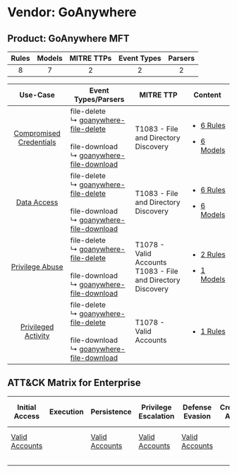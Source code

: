 Vendor: GoAnywhere
==================
Product: GoAnywhere MFT
-----------------------
| Rules | Models | MITRE TTPs | Event Types | Parsers |
|:-----:|:------:|:----------:|:-----------:|:-------:|
|   8   |   7    |     2      |      2      |    2    |

|                                  Use-Case                                  | Event Types/Parsers                                                                                                                                                                                        | MITRE TTP                                                          | Content                                                                                                                      |
|:--------------------------------------------------------------------------:| ---------------------------------------------------------------------------------------------------------------------------------------------------------------------------------------------------------- | ------------------------------------------------------------------ | ---------------------------------------------------------------------------------------------------------------------------- |
| [Compromised Credentials](../../../UseCases/uc_compromised_credentials.md) |  file-delete<br> ↳ [goanywhere-file-delete](Parsers/parserContent_goanywhere-file-delete.md)<br><br> file-download<br> ↳ [goanywhere-file-download](Parsers/parserContent_goanywhere-file-download.md)<br> | T1083 - File and Directory Discovery<br>                           | [<ul><li>6 Rules</li></ul><ul><li>6 Models</li></ul>](Rules_Models/r_m_goanywhere_goanywhere_mft_Compromised_Credentials.md) |
|             [Data Access](../../../UseCases/uc_data_access.md)             |  file-delete<br> ↳ [goanywhere-file-delete](Parsers/parserContent_goanywhere-file-delete.md)<br><br> file-download<br> ↳ [goanywhere-file-download](Parsers/parserContent_goanywhere-file-download.md)<br> | T1083 - File and Directory Discovery<br>                           | [<ul><li>6 Rules</li></ul><ul><li>6 Models</li></ul>](Rules_Models/r_m_goanywhere_goanywhere_mft_Data_Access.md)             |
|         [Privilege Abuse](../../../UseCases/uc_privilege_abuse.md)         |  file-delete<br> ↳ [goanywhere-file-delete](Parsers/parserContent_goanywhere-file-delete.md)<br><br> file-download<br> ↳ [goanywhere-file-download](Parsers/parserContent_goanywhere-file-download.md)<br> | T1078 - Valid Accounts<br>T1083 - File and Directory Discovery<br> | [<ul><li>2 Rules</li></ul><ul><li>1 Models</li></ul>](Rules_Models/r_m_goanywhere_goanywhere_mft_Privilege_Abuse.md)         |
|     [Privileged Activity](../../../UseCases/uc_privileged_activity.md)     |  file-delete<br> ↳ [goanywhere-file-delete](Parsers/parserContent_goanywhere-file-delete.md)<br><br> file-download<br> ↳ [goanywhere-file-download](Parsers/parserContent_goanywhere-file-download.md)<br> | T1078 - Valid Accounts<br>                                         | [<ul><li>1 Rules</li></ul>](Rules_Models/r_m_goanywhere_goanywhere_mft_Privileged_Activity.md)                               |

ATT&CK Matrix for Enterprise
----------------------------
| Initial Access                                                      | Execution | Persistence                                                         | Privilege Escalation                                                | Defense Evasion                                                     | Credential Access | Discovery                                                                         | Lateral Movement | Collection | Command and Control | Exfiltration | Impact |
| ------------------------------------------------------------------- | --------- | ------------------------------------------------------------------- | ------------------------------------------------------------------- | ------------------------------------------------------------------- | ----------------- | --------------------------------------------------------------------------------- | ---------------- | ---------- | ------------------- | ------------ | ------ |
| [Valid Accounts](https://attack.mitre.org/techniques/T1078)<br><br> |           | [Valid Accounts](https://attack.mitre.org/techniques/T1078)<br><br> | [Valid Accounts](https://attack.mitre.org/techniques/T1078)<br><br> | [Valid Accounts](https://attack.mitre.org/techniques/T1078)<br><br> |                   | [File and Directory Discovery](https://attack.mitre.org/techniques/T1083)<br><br> |                  |            |                     |              |        |